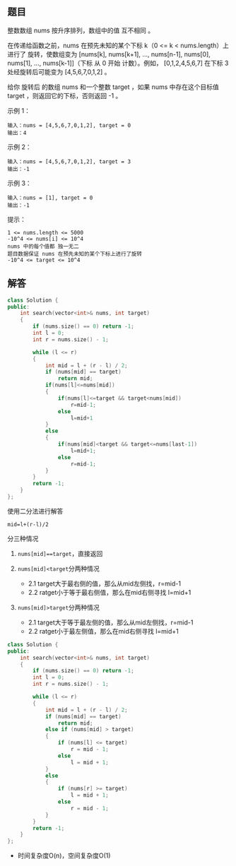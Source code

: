 ## 题目

整数数组 nums 按升序排列，数组中的值 互不相同 。

在传递给函数之前，nums 在预先未知的某个下标 k（0 <= k < nums.length）上进行了 旋转，使数组变为 [nums[k], nums[k+1], ..., nums[n-1], nums[0], nums[1], ..., nums[k-1]]（下标 从 0 开始 计数）。例如， [0,1,2,4,5,6,7] 在下标 3 处经旋转后可能变为 [4,5,6,7,0,1,2] 。

给你 旋转后 的数组 nums 和一个整数 target ，如果 nums 中存在这个目标值 target ，则返回它的下标，否则返回 -1 。

 

示例 1：

```
输入：nums = [4,5,6,7,0,1,2], target = 0
输出：4
```


示例 2：

```
输入：nums = [4,5,6,7,0,1,2], target = 3
输出：-1
```


示例 3：

```
输入：nums = [1], target = 0
输出：-1
```


提示：

```
1 <= nums.length <= 5000
-10^4 <= nums[i] <= 10^4
nums 中的每个值都 独一无二
题目数据保证 nums 在预先未知的某个下标上进行了旋转
-10^4 <= target <= 10^4
```





## 解答



```C++
class Solution {
public:
	int search(vector<int>& nums, int target)
	{
		if (nums.size() == 0) return -1;
		int l = 0;
		int r = nums.size() - 1;

		while (l <= r)
		{
			int mid = l + (r - l) / 2;
			if (nums[mid] == target)
				return mid;
			if(nums[l]<=nums[mid])
            {
                if(nums[l]<=target && target<nums[mid])
                    r=mid-1;
                else
                    l=mid+1
            }
            else
            {
                if(nums[mid]<target && target<=nums[last-1])
                    l=mid+1;
                else
                    r=mid-1;
            }
		}
		return -1;
	}
};
```







使用二分法进行解答

`mid=l+(r-l)/2`

分三种情况

1. `nums[mid]==target`，直接返回

2. `nums[mid]<target`分两种情况
   - 2.1 target大于最右侧的值，那么从mid左侧找，r=mid-1
   - 2.2 ratget小于等于最右侧值，那么在mid右侧寻找 l=mid+1
3. `nums[mid]>target`分两种情况
   - 2.1 target大于等于最左侧的值，那么从mid左侧找，r=mid-1
   - 2.2 ratget小于最左侧值，那么在mid右侧寻找 l=mid+1

```c++
class Solution {
public:
	int search(vector<int>& nums, int target)
	{
		if (nums.size() == 0) return -1;
		int l = 0;
		int r = nums.size() - 1;

		while (l <= r)
		{
			int mid = l + (r - l) / 2;
			if (nums[mid] == target)
				return mid;
			else if (nums[mid] > target)
			{
				if (nums[l] <= target)
					r = mid - 1;
				else
					l = mid + 1;
			}
			else
			{
				if (nums[r] >= target)
					l = mid + 1;
				else
					r = mid - 1;
			}
		}
		return -1;
	}
};
```

- 时间复杂度O(n)，空间复杂度O(1)

































